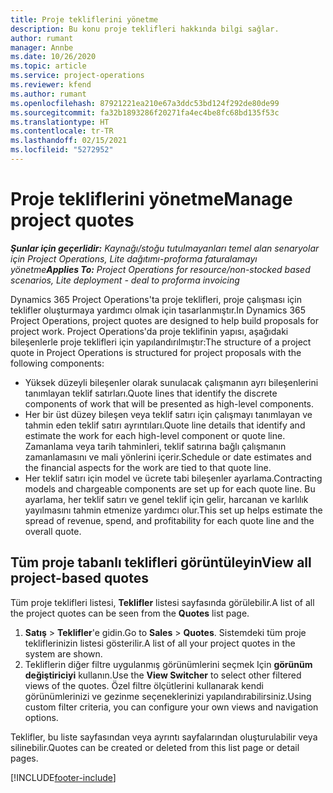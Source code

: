```yaml
---
title: Proje tekliflerini yönetme
description: Bu konu proje teklifleri hakkında bilgi sağlar.
author: rumant
manager: Annbe
ms.date: 10/26/2020
ms.topic: article
ms.service: project-operations
ms.reviewer: kfend
ms.author: rumant
ms.openlocfilehash: 87921221ea210e67a3ddc53bd124f292de80de99
ms.sourcegitcommit: fa32b1893286f20271fa4ec4be8fc68bd135f53c
ms.translationtype: HT
ms.contentlocale: tr-TR
ms.lasthandoff: 02/15/2021
ms.locfileid: "5272952"
---
```

# <a name="manage-project-quotes"></a><span data-ttu-id="cd7c9-103">Proje tekliflerini yönetme</span><span class="sxs-lookup"><span data-stu-id="cd7c9-103">Manage project quotes</span></span>

<span data-ttu-id="cd7c9-104">_**Şunlar için geçerlidir:** Kaynağı/stoğu tutulmayanları temel alan senaryolar için Project Operations, Lite dağıtımı-proforma faturalamayı yönetme_</span><span class="sxs-lookup"><span data-stu-id="cd7c9-104">_**Applies To:** Project Operations for resource/non-stocked based scenarios, Lite deployment - deal to proforma invoicing_</span></span>

<span data-ttu-id="cd7c9-105">Dynamics 365 Project Operations'ta proje teklifleri, proje çalışması için teklifler oluşturmaya yardımcı olmak için tasarlanmıştır.</span><span class="sxs-lookup"><span data-stu-id="cd7c9-105">In Dynamics 365 Project Operations, project quotes are designed to help build proposals for project work.</span></span> <span data-ttu-id="cd7c9-106">Project Operations'da proje teklifinin yapısı, aşağıdaki bileşenlerle proje teklifleri için yapılandırılmıştır:</span><span class="sxs-lookup"><span data-stu-id="cd7c9-106">The structure of a project quote in Project Operations is structured for project proposals with the following components:</span></span>

  - <span data-ttu-id="cd7c9-107">Yüksek düzeyli bileşenler olarak sunulacak çalışmanın ayrı bileşenlerini tanımlayan teklif satırları.</span><span class="sxs-lookup"><span data-stu-id="cd7c9-107">Quote lines that identify the discrete components of work that will be presented as high-level components.</span></span>
  - <span data-ttu-id="cd7c9-108">Her bir üst düzey bileşen veya teklif satırı için çalışmayı tanımlayan ve tahmin eden teklif satırı ayrıntıları.</span><span class="sxs-lookup"><span data-stu-id="cd7c9-108">Quote line details that identify and estimate the work for each high-level component or quote line.</span></span> <span data-ttu-id="cd7c9-109">Zamanlama veya tarih tahminleri, teklif satırına bağlı çalışmanın zamanlamasını ve mali yönlerini içerir.</span><span class="sxs-lookup"><span data-stu-id="cd7c9-109">Schedule or date estimates and the financial aspects for the work are tied to that quote line.</span></span>
  - <span data-ttu-id="cd7c9-110">Her teklif satırı için model ve ücrete tabi bileşenler ayarlama.</span><span class="sxs-lookup"><span data-stu-id="cd7c9-110">Contracting models and chargeable components are set up for each quote line.</span></span> <span data-ttu-id="cd7c9-111">Bu ayarlama, her teklif satırı ve genel teklif için gelir, harcanan ve karlılık yayılmasını tahmin etmenize yardımcı olur.</span><span class="sxs-lookup"><span data-stu-id="cd7c9-111">This set up helps estimate the spread of revenue, spend, and profitability for each quote line and the overall quote.</span></span>

## <a name="view-all-project-based-quotes"></a><span data-ttu-id="cd7c9-112">Tüm proje tabanlı teklifleri görüntüleyin</span><span class="sxs-lookup"><span data-stu-id="cd7c9-112">View all project-based quotes</span></span>

<span data-ttu-id="cd7c9-113">Tüm proje teklifleri listesi, **Teklifler** listesi sayfasında görülebilir.</span><span class="sxs-lookup"><span data-stu-id="cd7c9-113">A list of all the project quotes can be seen from the **Quotes** list page.</span></span> 

1. <span data-ttu-id="cd7c9-114">**Satış** > **Teklifler**'e gidin.</span><span class="sxs-lookup"><span data-stu-id="cd7c9-114">Go to **Sales** > **Quotes**.</span></span> <span data-ttu-id="cd7c9-115">Sistemdeki tüm proje tekliflerinizin listesi gösterilir.</span><span class="sxs-lookup"><span data-stu-id="cd7c9-115">A list of all your project quotes in the system are shown.</span></span> 
2. <span data-ttu-id="cd7c9-116">Tekliflerin diğer filtre uygulanmış görünümlerini seçmek Için **görünüm değiştiriciyi** kullanın.</span><span class="sxs-lookup"><span data-stu-id="cd7c9-116">Use the **View Switcher** to select other filtered views of the quotes.</span></span> <span data-ttu-id="cd7c9-117">Özel filtre ölçütlerini kullanarak kendi görünümlerinizi ve gezinme seçeneklerinizi yapılandırabilirsiniz.</span><span class="sxs-lookup"><span data-stu-id="cd7c9-117">Using custom filter criteria, you can configure your own views and navigation options.</span></span>

<span data-ttu-id="cd7c9-118">Teklifler, bu liste sayfasından veya ayrıntı sayfalarından oluşturulabilir veya silinebilir.</span><span class="sxs-lookup"><span data-stu-id="cd7c9-118">Quotes can be created or deleted from this list page or detail pages.</span></span>


[!INCLUDE[footer-include](../../includes/footer-banner.md)]